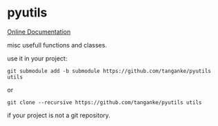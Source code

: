 # pyutils

[Online Documentation](https://tanganke.github.io/pyutils/)

misc usefull functions and classes.

use it in your project:

```shell
git submodule add -b submodule https://github.com/tanganke/pyutils utils
```
or
```shell
git clone --recursive https://github.com/tanganke/pyutils utils
```
if your project is not a git repository.
